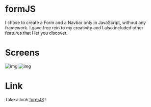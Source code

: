 # formJS

I chose to create a Form and a Navbar only in JavaScript, without any framework. I gave free rein to my creativity and I also included other features that I let you discover.


# Screens  
 
![img](https://i.imgur.com/A8FAIns.png)
![img](https://i.imgur.com/hFmT4P5.png)

# Link

Take a look [formJS](formjs-maxime-poitoux.netlify.app/) !
